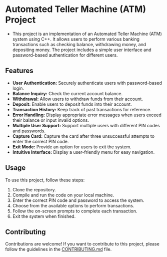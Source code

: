 # Automated Teller Machine (ATM) Project
- This project is an implementation of an Automated Teller Machine (ATM) system using C++. It allows users to perform various banking transactions such as checking balance, withdrawing        money, and depositing money. The project includes a simple user interface and password-based authentication for different users.


## Features

- **User Authentication:** Securely authenticate users with password-based login.
- **Balance Inquiry:** Check the current account balance.
- **Withdrawal:** Allow users to withdraw funds from their account.
- **Deposit:** Enable users to deposit funds into their account.
- **Transaction History:** Keep track of past transactions for reference.
- **Error Handling:** Display appropriate error messages when users exceed their balance or input invalid options.
- **Multiple User Support:** Support multiple users with different PIN codes and passwords.
- **Capture Card:** Capture the card after three unsuccessful attempts to enter the correct PIN code.
- **Exit Mode:** Provide an option for users to exit the system.
- **Intuitive Interface:** Display a user-friendly menu for easy navigation.

## Usage

To use this project, follow these steps:

1. Clone the repository.
2. Compile and run the code on your local machine.
3. Enter the correct PIN code and password to access the system.
4. Choose from the available options to perform transactions.
5. Follow the on-screen prompts to complete each transaction.
6. Exit the system when finished.

## Contributing

Contributions are welcome! If you want to contribute to this project, please follow the guidelines in the [CONTRIBUTING.md](CONTRIBUTING.md) file.


